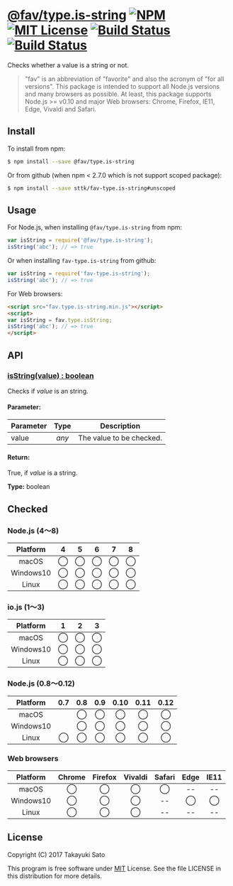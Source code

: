 # [@fav/type.is-string][repo-url] [![NPM][npm-img]][npm-url] [![MIT License][mit-img]][mit-url] [![Build Status][travis-img]][travis-url] [![Build Status][appveyor-img]][appveyor-url]  

Checks whether a value is a string or not.

> "fav" is an abbreviation of "favorite" and also the acronym of "for all versions".
> This package is intended to support all Node.js versions and many browsers as possible.
> At least, this package supports Node.js >= v0.10 and major Web browsers: Chrome, Firefox, IE11, Edge, Vivaldi and Safari.

## Install

To install from npm:

```sh
$ npm install --save @fav/type.is-string
```

Or from github (when npm < 2.7.0 which is not support scoped package):

```sh
$ npm install --save sttk/fav-type.is-string#unscoped
```


## Usage

For Node.js, when installing `@fav/type.is-string` from npm:

```js
var isString = require('@fav/type.is-string');
isString('abc'); // => true
```

Or when installing `fav-type.is-string` from github:

```js
var isString = require('fav-type.is-string');
isString('abc'); // => true
```

For Web browsers:

```html
<script src="fav.type.is-string.min.js"></script>
<script>
var isString = fav.type.isString;
isString('abc'); // => true
</script>
```

## API

### <u>isString(value) : boolean</u>

Checks if *value* is an string.

#### Parameter:

| Parameter |  Type  | Description               |
|-----------|:------:|---------------------------|
| value     | *any*  | The value to be checked.  |

#### Return:

True, if *value* is a string.

**Type:** boolean


## Checked

### Node.js (4〜8)

| Platform  |   4    |   5    |   6    |   7    |   8    |
|:---------:|:------:|:------:|:------:|:------:|:------:|
| macOS     |&#x25ef;|&#x25ef;|&#x25ef;|&#x25ef;|&#x25ef;|
| Windows10 |&#x25ef;|&#x25ef;|&#x25ef;|&#x25ef;|&#x25ef;|
| Linux     |&#x25ef;|&#x25ef;|&#x25ef;|&#x25ef;|&#x25ef;|

### io.js (1〜3)

| Platform  |   1    |   2    |   3    |
|:---------:|:------:|:------:|:------:|
| macOS     |&#x25ef;|&#x25ef;|&#x25ef;|
| Windows10 |&#x25ef;|&#x25ef;|&#x25ef;|
| Linux     |&#x25ef;|&#x25ef;|&#x25ef;|

### Node.js (0.8〜0.12)

| Platform  |  0.7   |  0.8   |  0.9   |  0.10  |  0.11  |  0.12  |
|:---------:|:------:|:------:|:------:|:------:|:------:|:------:|
| macOS     |        |&#x25ef;|&#x25ef;|&#x25ef;|&#x25ef;|&#x25ef;|
| Windows10 |        |&#x25ef;|&#x25ef;|&#x25ef;|&#x25ef;|&#x25ef;|
| Linux     |&#x25ef;|&#x25ef;|&#x25ef;|&#x25ef;|&#x25ef;|&#x25ef;|

### Web browsers

| Platform  | Chrome | Firefox | Vivaldi | Safari |  Edge  | IE11   |
|:---------:|:------:|:-------:|:-------:|:------:|:------:|:------:|
| macOS     |&#x25ef;|&#x25ef; |&#x25ef; |&#x25ef;|   --   |   --   |
| Windows10 |&#x25ef;|&#x25ef; |&#x25ef; |   --   |&#x25ef;|&#x25ef;|
| Linux     |&#x25ef;|&#x25ef; |&#x25ef; |   --   |   --   |   --   |


## License

Copyright (C) 2017 Takayuki Sato

This program is free software under [MIT][mit-url] License.
See the file LICENSE in this distribution for more details.

[repo-url]: https://github.com/sttk/fav-type/
[npm-img]: https://img.shields.io/badge/npm-v0.5.0-blue.svg
[npm-url]: https://www.npmjs.com/package/@fav/type.is-string
[mit-img]: https://img.shields.io/badge/license-MIT-green.svg
[mit-url]: https://opensource.org/licenses/MIT
[travis-img]: https://travis-ci.org/sttk/fav-type.is-string.svg?branch=master
[travis-url]: https://travis-ci.org/sttk/fav-type.is-string
[appveyor-img]: https://ci.appveyor.com/api/projects/status/github/sttk/fav-type.is-string?branch=master&svg=true
[appveyor-url]: https://ci.appveyor.com/project/sttk/fav-type.is-string  
[main-url]: https://www.npmjs.com/package/@fav/type.is-string
